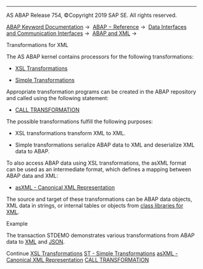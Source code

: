   

* * *

AS ABAP Release 754, ©Copyright 2019 SAP SE. All rights reserved.

[ABAP Keyword Documentation](https://help.sap.com/doc/abapdocu_754_index_htm/7.54/en-US/abenabap.htm) →  [ABAP − Reference](https://help.sap.com/doc/abapdocu_754_index_htm/7.54/en-US/abenabap_reference.htm) →  [Data Interfaces and Communication Interfaces](https://help.sap.com/doc/abapdocu_754_index_htm/7.54/en-US/abenabap_data_communication.htm) →  [ABAP and XML](https://help.sap.com/doc/abapdocu_754_index_htm/7.54/en-US/abenabap_xml.htm) → 

Transformations for XML

The AS ABAP kernel contains processors for the following transformations:

-   [XSL Transformations](https://help.sap.com/doc/abapdocu_754_index_htm/7.54/en-US/abenabap_xslt.htm)

-   [Simple Transformations](https://help.sap.com/doc/abapdocu_754_index_htm/7.54/en-US/abenabap_st.htm)

Appropriate transformation programs can be created in the ABAP repository and called using the following statement:

-   [CALL TRANSFORMATION](https://help.sap.com/doc/abapdocu_754_index_htm/7.54/en-US/abapcall_transformation.htm)

The possible transformations fulfill the following purposes:

-   XSL transformations transform XML to XML.

-   Simple transformations serialize ABAP data to XML and deserialize XML data to ABAP.

To also access ABAP data using XSL transformations, the asXML format can be used as an intermediate format, which defines a mapping between ABAP data and XML:

-   [asXML - Canonical XML Representation](https://help.sap.com/doc/abapdocu_754_index_htm/7.54/en-US/abenabap_xslt_asxml.htm)

The source and target of these transformations can be ABAP data objects, XML data in strings, or internal tables or objects from [class libraries for XML](https://help.sap.com/doc/abapdocu_754_index_htm/7.54/en-US/abenabap_xml_libs.htm).

Example

The transaction STDEMO demonstrates various transformations from ABAP data to [XML](https://help.sap.com/doc/abapdocu_754_index_htm/7.54/en-US/abenxml_glosry.htm "Glossary Entry") and [JSON](https://help.sap.com/doc/abapdocu_754_index_htm/7.54/en-US/abenjson_glosry.htm "Glossary Entry").

Continue
[XSL Transformations](https://help.sap.com/doc/abapdocu_754_index_htm/7.54/en-US/abenabap_xslt.htm)
[ST - Simple Transformations](https://help.sap.com/doc/abapdocu_754_index_htm/7.54/en-US/abenabap_st.htm)
[asXML - Canonical XML Representation](https://help.sap.com/doc/abapdocu_754_index_htm/7.54/en-US/abenabap_xslt_asxml.htm)
[CALL TRANSFORMATION](https://help.sap.com/doc/abapdocu_754_index_htm/7.54/en-US/abapcall_transformation.htm)